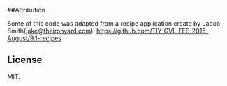 ##Attribution

Some of this code was adapted from a recipe application create by Jacob Smith(jake@theironyard.com).
https://github.com/TIY-GVL-FEE-2015-August/9.1-recipes

## License

MIT.
